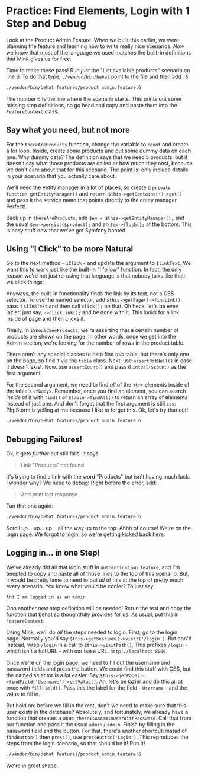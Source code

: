 # Practice: Find Elements, Login with 1 Step and Debug

Look at the Product Admin Feature. When we built this earlier, we were planning the
feature and learning how to write really nice scenarios. *Now* we know that most
of the language we used matches the built-in definitions that Mink gives us for free.

Time to make these pass! Run *just* the "List available products" scenario on line 6.
To do that type, `./vendor/bin/behat` point to the file and then add `:6`:

```bash
./vendor/bin/behat features/product_admin.feature:6
```

The number 6 is the line where the scenario starts. This prints out some missing
step definitions, so go head and copy and paste them into the `FeatureContext` class. 

## Say what you need, but not more

For the `thereAreProducts` function, change the variable to `count` and create a
for loop. Inside, create some products and put some dummy data on each one. Why dummy
data? The definition says that we need 5 products: but it doesn't say what those products
are called or how much they cost, because we don't care about that for this scenario.
The point is: only include details in your scenario that you actually care about.

We'll need the entity manager in a lot of places, so create a
`private function getEntityManager()` and `return $this->getContainer()->get()`
and pass it the service name that points directly to the entity manager. Perfect! 

Back up in `thereAreProducts`, add `$em = $this->getEntityManager();` and the usual
`$em->persist($product);` and an `$em->flush();` at the bottom. This is easy stuff
now that we've got Symfony booted. 

## Using "I Click" to be more Natural

Go to the next method - `iClick` - and update the argument to `$linkText`. We want
this to work just like the built-in "I follow" function. In fact, the only reason
we're not just re-using that language is that nobody talks like that: we click things.

Anyways, the built-in functionality finds the link by its text, not a CSS selector.
To use the named selector, add `$this->getPage()->findLink()`, pass it `$linkText`
and then call `click();` on that. Oh heck, let's be even lazier: just say, `->clickLink();`
and be done with it. This looks for a link inside of page and then clicks it. 

Finally, in `iShouldSeeProducts`, we're asserting that a certain number of products
are shown on the page. In other words, once we get into the Admin section, we're
looking for the number of rows in the product table.

There aren't any special classes to help find *this* table, but there's only one
on the page, so find it via the `table` class. Next, use `assertNotNull()` in case
it doesn't exist. Now, use `assertCount()` and pass it `intval($count)` as the first
argument.

For the second argument, we need to find *all* of the `<tr>` elements inside
of the table's `<tbody>`. Remember, once you find an element, you can search *inside*
of it with `find()` or `$table->findAll()` to return an array of elements instead
of just one. And don't forget that the first argument is still `css`: PhpStorm is
yelling at me because I like to forget this. Ok, let's try that out!

```bash
./vendor/bin/behat features/product_admin.feature:6
```

## Debugging Failures!

Ok, it gets *further* but still fails. It says:

> Link "Products" not found

It's trying to find a link with the word "Products" but isn't having much luck. I
wonder why? We need to debug! Right before the error, add:

> And print last response

Tun that one again:

```bash
./vendor/bin/behat features/product_admin.feature:6
```

Scroll up... up... up... all the way up to the top. Ahhh of course! We're on the
login page. We forgot to login, so we're getting kicked back here.

## Logging in... in one Step!

We've already did all that login stuff in `authentication.feature`, and I'm tempted
to copy and paste all of those lines to the top of this scenario. But, it would be
pretty lame to need to put *all* of this at the top of pretty much every scenario.
You know what would be cooler? To just say:

    And I am logged in as an admin

Ooo another new step definition will be needed! Rerun the test and copy the function
that behat so thoughtfully provides for us. As usual, put this in `FeatureContext`.

Using Mink, we'll do *all* the steps needed to login. First, go to the login page.
Normally you'd say `$this->getSession()->visit('/login')`. But don't! Instead, wrap
`/login` in a call to `$this->visitPath()`. This prefixes `/login` - which isn't
a full URL - with our base URL: `http://localhost:8000`.

Once we're on the login page, we need to fill out the username and password fields
and press the button. We could find this stuff with CSS, but the named selector is
a lot easier. Say `$this->getPage()->findField('Username')->setValue()`. Ah, let's
be lazier and do this all at once with `fillField()`. Pass this the label for the
field - `Username` - and the value to fill in.

But hold on: before we fill in the rest, don't we need to make sure that this user
exists in the database? Absolutely, and fortunately, we already have a function that
creates a user: `thereIsAnAdminUserWithPassword`. Call that from our function and
pass it the usual `admin` / `admin`. Finish by filling in the password field and
the button. For that, there's another shortcut: instad of `findButton()` then `press()`,
use `pressButton('Login')`. This reproduces the steps from the login scenario, so
that should be it! Run it!

```bash
./vendor/bin/behat features/product_admin.feature:6
```

We're in great shape.
